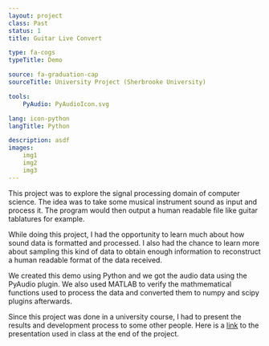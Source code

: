 ```yaml
---
layout: project
class: Past
status: 1
title: Guitar Live Convert

type: fa-cogs
typeTitle: Demo

source: fa-graduation-cap
sourceTitle: University Project (Sherbrooke University)

tools:
    PyAudio: PyAudioIcon.svg

lang: icon-python
langTitle: Python

description: asdf
images: 
    img1
    img2
    img3
---
```


This project was to explore the signal processing domain of computer science. The idea was to take some musical instrument sound as input and process it. The program would then output a human readable file like guitar tablatures for example.

While doing this project, I had the opportunity to learn much about how sound data is formatted and processed. I also had the chance to learn more about sampling this kind of data to obtain enough information to reconstruct a human readable format of the data received.

We created this demo using Python and we got the audio data using the PyAudio plugin. We also used MATLAB to verify the mathmematical functions used to process the data and converted them to numpy and scipy plugins afterwards.

Since this project was done in a university course, I had to present the results and development process to some other people. Here is a [link](https://docs.google.com/presentation/d/1t87yUucCilL57lS2pW6dBBzO64etUzkDlxKDM9hktQg/edit?usp=sharing) to the presentation used in class at the end of the project.
